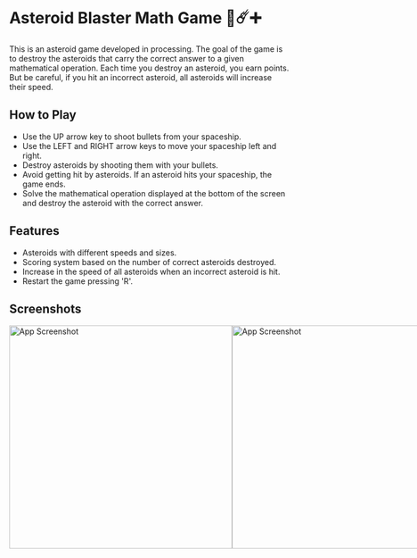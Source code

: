 # Asteroid Blaster Math Game 🚀☄️➕

This is an asteroid game developed in processing. The goal of the game is to destroy the asteroids that carry the correct answer to a given mathematical operation. Each time you destroy an asteroid, you earn points. But be careful, if you hit an incorrect asteroid, all asteroids will increase their speed.

## How to Play

- Use the UP arrow key to shoot bullets from your spaceship.
- Use the LEFT and RIGHT arrow keys to move your spaceship left and right.
- Destroy asteroids by shooting them with your bullets.
- Avoid getting hit by asteroids. If an asteroid hits your spaceship, the game ends.
- Solve the mathematical operation displayed at the bottom of the screen and destroy the asteroid with the correct answer.

## Features

- Asteroids with different speeds and sizes.
- Scoring system based on the number of correct asteroids destroyed.
- Increase in the speed of all asteroids when an incorrect asteroid is hit.
- Restart the game pressing 'R'.

## Screenshots
<div style="display:flex;">
    <img src="https://i.postimg.cc/sxW9n7qw/Captura-de-pantalla-2024-03-05-113836.png" alt="App Screenshot" width="400"/>
    <img src="https://i.postimg.cc/J4cjGrLD/Captura-de-pantalla-2024-03-05-113923.png" alt="App Screenshot" width="400"/>
    <img src="https://i.postimg.cc/HnFvnpDP/Felicidades-sobreviviste-todas-las-rondas.jpg" alt="App Screenshot" width="400"/>
</div>



